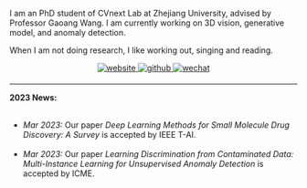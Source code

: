 I am an PhD student of CVnext Lab at Zhejiang University, advised by Professor Gaoang Wang. I am currently working on 3D vision, generative model, and anomaly detection.

When I am not doing research, I like working out, singing and reading.

<div align="center">
<a href="https://whhu7.github.io/" target="_blank">
<img src=https://img.shields.io/badge/home-%239cf.svg?&style=for-the-badge&logo=github&logoColor=white alt=website style="margin-bottom: 5px;" />
</a>
<a href="https://github.com/whhu7" target="_blank">
<img src=https://img.shields.io/badge/github-%2324292e.svg?&style=for-the-badge&logo=github&logoColor=white alt=github style="margin-bottom: 5px;" />
</a>
 <a href="./src/wechat.jpg" target="_blank">
<img src=https://img.shields.io/badge/wechat-%a3c62b.svg?&style=for-the-badge&logo=wechat&logoColor=white alt=wechat style="margin-bottom: 5px;" />
</a>  
</div>


<hr style="height:2px;border-width:0;color:gray;background-color:gray">
<b><i class="fa-solid fa-pen-to-square" style="font-size:24px"></i> 2023 News:</b><br><br>

<ul>
	<li><i>Mar 2023:</i> <i class="fa-regular fa-note-sticky" style="font-size:20px"></i> Our paper <i>Deep Learning Methods for Small Molecule Drug Discovery: A Survey</i> is accepted by IEEE T-AI.
	</li><br>
	<li><i>Mar 2023:</i> <i class="fa-regular fa-note-sticky" style="font-size:20px"></i> Our paper <i>Learning Discrimination from Contaminated Data: Multi-Instance Learning for Unsupervised Anomaly Detection</i> is accepted by ICME.
	</li><br>
</ul>
